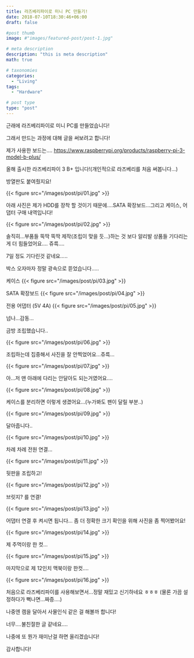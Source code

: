 ```yaml
---
title: 라즈베리파이로 미니 PC 만들기!
date: 2018-07-10T18:30:46+06:00
draft: false

#post thumb
image: #"images/featured-post/post-1.jpg"

# meta description
description: "this is meta description"
math: true

# taxonomies
categories:
  - "Living"
tags:
  - "Hardware"

# post type
type: "post"
---
```



근래에 라즈베리파이로 미니 PC를 만들었습니다!

그래서 만드는 과정에 대해 글을 써보려고 합니다!

제가 사용한 보드는....
https://www.raspberrypi.org/products/raspberry-pi-3-model-b-plus/

올해 출시한 라즈베리파이 3 B+ 입니다!(개인적으로 라즈베리를 처음 써봅니다...)

방열판도 붙여줬지요!

{{< figure src="/images/post/pi/01.jpg" >}}

아래 사진은 제가 HDD를 장착 할 것이기 때문에....SATA 확장보드...그리고 케이스, 어댑터 구매 내역입니다!

{{< figure src="/images/post/pi/02.jpg" >}}

솔직히...부품들 뚝딱 뚝딱 제작(조립이 맞을 듯...)하는 것 보다 알리발 상품들 기다리는게 더 힘들었어요.... 쥬륵....

7일 정도 기다린것 같네요.....

박스 오자마자 정말 광속으로 뜯었습니다.....

케이스
{{< figure src="/images/post/pi/03.jpg" >}}

SATA 확장보드
{{< figure src="/images/post/pi/04.jpg" >}}

전용 어댑터 (5V 4A)
{{< figure src="/images/post/pi/05.jpg" >}}

넘나...감동...

금방 조립했습니다..

{{< figure src="/images/post/pi/06.jpg" >}}


조립하는데 집중해서 사진을 잘 안찍었어요...쥬륵...

{{< figure src="/images/post/pi/07.jpg" >}}


아...저 맨 아래에 다리는 안달아도 되는거였어요....

{{< figure src="/images/post/pi/08.jpg" >}}


케이스를 분리하면 이렇게 생겼어요...(누가봐도 팬이 달릴 부분..)

{{< figure src="/images/post/pi/09.jpg" >}}

달아줍니다..

{{< figure src="/images/post/pi/10.jpg" >}}

차례 차례 전원 연결...

{{< figure src="/images/post/pi/11.jpg" >}}


뒷판을 조립하고!

{{< figure src="/images/post/pi/12.jpg" >}}

브릿지? 를 연결!

{{< figure src="/images/post/pi/13.jpg" >}}

어댑터 연결 후 켜시면 됩니다...
좀 더 정확한 크기 확인을 위해 사진을 좀 찍어봤어요!

{{< figure src="/images/post/pi/14.jpg" >}}

제 주먹이랑 한 컷...

{{< figure src="/images/post/pi/15.jpg" >}}

마지막으로 제 12인치 맥북이랑 한컷....

{{< figure src="/images/post/pi/16.jpg" >}}

처음으로 라즈베리파이를 사용해보면서...정말 재밌고 신기하네요 ㅎㅎㅎ
(물론 가끔 설정하다가 뻑나면...짜증....)

나중엔 캠을 달아서 사물인식 같은 걸 해볼까 합니다!

너무....불친절한 글 같네요....

나중에 또 뭔가 재미난걸 하면 올리겠습니다!

감사합니다!
